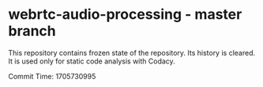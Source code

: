 # webrtc-audio-processing - master branch

This repository contains frozen state of the repository.
Its history is cleared. It is used only for static code
analysis with Codacy.

Commit Time: 1705730995
